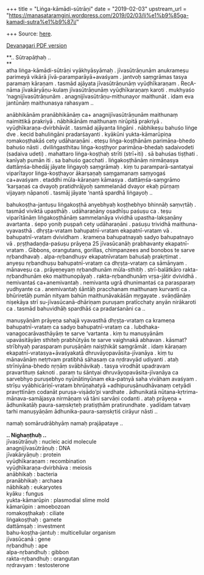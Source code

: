 +++
title = "Liṅga-kāmādi-sūtrāṇi"
date = "2019-02-03"
upstream_url = "https://manasataramgini.wordpress.com/2019/02/03/li%e1%b9%85ga-kamadi-sutra%e1%b9%87i/"

+++
Source: [here](https://manasataramgini.wordpress.com/2019/02/03/li%e1%b9%85ga-kamadi-sutra%e1%b9%87i/).

[Devanagari PDF
version](https://manasataramgini.files.wordpress.com/2019/02/lingakama-1.pdf)

**.. Sūtrapāṭhaḥ ..  
**  
atha liṅga-kāmādi-sūtrāṇi vyākhyāsyāmaḥ . jīvasūtrāṇunām anukrameṣu
parimeyā vikārā jīvā-paramparāyā+avaśyam . jantvoḥ saṃgrāmas tasya
paramaṃ kāraṇam . tasmād ajāyata jīvasūtrāṇunāṃ vyūḍhīkaraṇam .
RecA-nāma jīvakāryāṇu-kulaṃ jīvasūtrāṇunāṃ vyūḍhīkaraṇaṃ karoti .
mukhyaśo ‘nagnijīvasūtrāṇunām . anagnijīvasūtrāṇu-mithunayor maithunāt .
idam eva jantūnāṃ maithunasya rahasyam ..

anābhikānām pranābhikānāṃ ca+ anagnijīvasūtrāṇunām maithunaṃ naimittikā
prakriyā . nābhikānām maithunaṃ nirūpitā prakriyā .
vyūḍhīkaraṇa-dvirbhāvāt . tasmād ajāyanta liṅgāni . nābhikeṣu bahuśo
liṅge dve . kecid bahuliṅgāni pradarśayanti . kyākūni yukta-kāmarūpiṇa
romakoṣṭhakāś cety udāharaṇāni . eteṣu liṅga-koṣṭhānām parimāṇa-bhedo
bahuśo nāsti . dviliṅgasthitau liṅga-koṣṭhyor parimāṇa-bhedaḥ
sadaivodeti (sadaiva udeti) . mahattaro liṅga-koṣṭhaḥ strīti (strī+iti)
. sā bahuśas tiṣṭhati . kanīyaḥ pumān iti . sa bahuśo gacchati .
liṅgakoṣṭhānāṃ nirmāṇasya dattāṃśa-bhedāj jāyate liṅgayoḥ saṃgrāmaḥ .
kiṃ tu paramparā-santatyai viparītayor liṅga-koṣṭhayor ākarṣaṇaḥ
saṃgamanaṃ saṃyogaś ca+avaśyam . etaddhi mūla-kāraṇaṃ kāmasya .
dattāṃśa-saṃgrāmo ‘karṣaṇaś ca dvayoḥ pratidhrājyoḥ sammelanād dvayor
ekaḥ pūrṇaṃ vijayaṃ nāpanoti . tasmāj jāyate ‘nantā spardhā liṅgayoḥ ..

bahukoṣṭha-jantuṣu liṅgakoṣṭhā anyebhyaḥ koṣṭhebhyo bhinnāḥ saṃvṛtāḥ .
tasmād viviktā upasthāḥ . udāharaṇāny oṣadhīṣu paśuṣu ca . teṣu
viparītānāṃ liṅgakoṣṭhānāṃ sammelanāya vividhā upastha-lakṣaṇāny
avartanta . śepo yoniḥ puṣpañ cety udāharaṇāni . paśuṣu trividhā
maithuna-vyavasthā . dhṛṣṭa-vratam bahupatnī-vratam ekapatnī-vratam vā .
bahupatnī-vratam dvividham . krameṇa bahupatnayaḥ sadyo bahupatnayo vā .
pṛṣṭhadaṇḍa-paśuṣu prāyeṇa 25 jīvasūcanāḥ prabhavanty ekapatnī-vratam .
Gibbons, orangutans, gorillas, chimpanzees and bonobos te sarve
nṛbandhavaḥ . alpa-nṛbandhuṣv ekapatnīvratam bahuśaḥ prakṛtimat . anyeṣu
nṛbandhuṣu bahupatnī-vrataṃ ca dhṛṣṭa-vrataṃ ca sāmānyam . mānaveṣu ca .
prāyeṇeyaṃ nṛbandhunām mūla-sthitiḥ . strī-balātkāro rakta-nṛbandhunām
eko maithunopāyaḥ . rakta-nṛbandhunāṃ vṛṣa-jātir dvividhā . nemivantaś
ca+anemivantaḥ . nemivanta ugrā dhunimantaś ca parasparaṃ yudhyante ca .
anemivantaḥ śāntāḥ pracchanam maithunaṃ kurvanti ca . bhūriretāḥ pumān
nityam bahūn maithunāvakāśān mṛgayate . svāṇḍānāṃ niṣekāya strī
su-jīvasūcanā-dhāriṇam puruṣam pratīcchaty anyān nirākaroti ca . tasmād
bahuvidhāḥ spardhāś ca pradarśanāni ca ..

manuṣyāṇām prāyeṇa sahajā vyavasthā dhṛṣṭa-vrataṃ ca krameṇa
bahupatnī-vrataṃ ca sadyo bahupatnī-vrataṃ ca .
lubdhaka-vanagocarāvasthāyāṃ te sarve ‘vartanta . kiṃ tu manuṣyānām
upavāsitāyāṃ sthiteḥ prabhūtyās te sarve vaighnakā abhavan . kāsmat?
strībhyaḥ parasparam puruṣāṇāṃ naiṣṭhikāt saṃgrāmāt . idaṃ kāraṇaṃ
ekapatnī-vratasya+āvaśyakatā dhruvāyopavāsita-jīvanāya . kiṃ tu
mānavānāṃ netṛtvam pratibhā sāhasaṃ ca nṛdravyād udiyanti . ataḥ
strīniyāna-bhedo nṛṇāṃ svābhāvikaḥ . tasya virodhāt upadravam
pravartituṃ śaknoti . paraṃ tu śāntyai dhruvāyopavāsita-jīvanāya ca
sarvebhyo puruṣebhyo nyūnātinyūnam eka-patnyā saha vivāham avaśyam .
strīṣu vyābhicāriṇī-vratam bhrūṇahatyā +adhipuruṣānudhāvanaṃ cetyādi
pravṛttīnāṃ codanāt puruṣa-viṣādo’pi vardhate . ādhunikatā
nūtana-kṛtrima-mānava-samājasya nirmāṇaṃ vā tāni sarvāṇi codanti . ataḥ
prāyeṇa + ādhunikatāḥ paura-saṃskṛteḥ pratiṣṭhām pratirundhate . yadīdam
tatvaṃ tarhi manuṣyāṇām ādhunika-paura-saṃskṛtiś cirāyur nāsti ..

namaḥ somārudrābhyāṃ namaḥ prajāpataye ..

**.. Nighaṇṭhuḥ ..**  
jīvasūtrāṇuḥ : nucleic acid molecule  
anagnijīvasūtrāṇuḥ : DNA  
jīvakāryāṇuḥ : protein  
vyūḍhīkaraṇam : recombination  
vyūḍhīkaraṇa-dvirbhāva : meiosis  
anābhikaḥ : bacteria  
pranābhikaḥ : archaea  
nābhikaḥ : eukaryotes  
kyāku : fungus  
yukta-kāmarūpin : plasmodial slime mold  
kāmarūpin : amoebozoan  
romakoṣṭhakaḥ : ciliate  
liṅgakoṣṭhaḥ : gamete  
dattāmṣaḥ : investment  
bahu-koṣṭha-jantuḥ : multicellular organism  
jīvasūcanā : gene  
nṛbandhuḥ : ape  
alpa-nṛbandhuḥ : gibbon  
rakta-nṛbandhuḥ : orangutan  
nṛdravyam : testosterone


